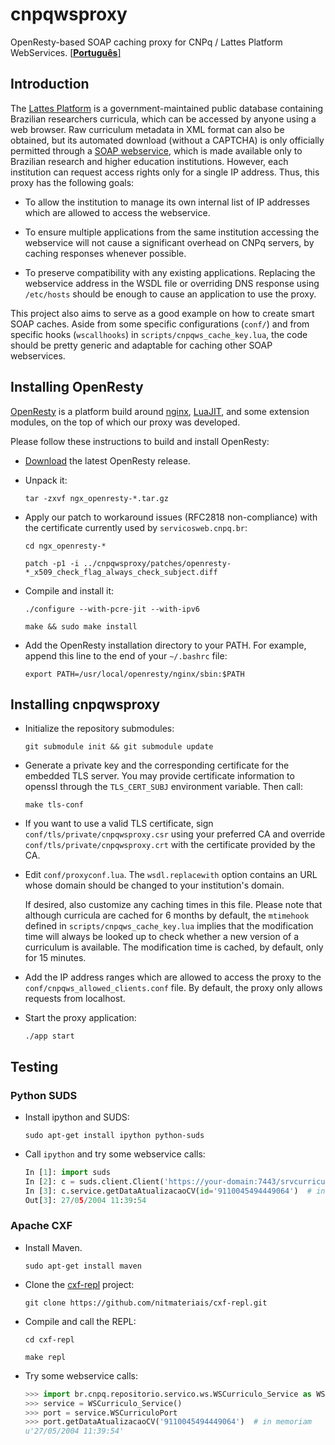 # cnpqwsproxy

OpenResty-based SOAP caching proxy for CNPq / Lattes Platform WebServices.
[\[**Português**\]](README.pt_BR.md)

## Introduction

The [Lattes Platform](http://lattes.cnpq.br) is a government-maintained public database containing Brazilian researchers curricula, which can be accessed by anyone using a web browser. Raw curriculum metadata in XML format can also be obtained, but its automated download (without a CAPTCHA) is only officially permitted through a [SOAP webservice](http://www.cnpq.br/web/portal-lattes/extracoes-de-dados), which is made available only to Brazilian research and higher education institutions. However, each institution can request access rights only for a single IP address. Thus, this proxy has the following goals:

* To allow the institution to manage its own internal list of IP addresses which are allowed to access the webservice.

* To ensure multiple applications from the same institution accessing the webservice will not cause a significant overhead on CNPq servers, by caching responses whenever possible.

* To preserve compatibility with any existing applications. Replacing the webservice address in the WSDL file or overriding DNS response using `/etc/hosts` should be enough to cause an application to use the proxy.

This project also aims to serve as a good example on how to create smart SOAP caches. Aside from some specific configurations (`conf/`) and from specific hooks (`wscallhooks`) in `scripts/cnpqws_cache_key.lua`, the code should be pretty generic and adaptable for caching other SOAP webservices.

## Installing OpenResty

[OpenResty](http://openresty.org) is a platform build around [nginx](http://nginx.org), [LuaJIT](http://luajit.org), and some extension modules, on the top of which our proxy was developed.

Please follow these instructions to build and install OpenResty:

* [Download](http://openresty.org/#Download) the latest OpenResty release.

* Unpack it:

  `tar -zxvf ngx_openresty-*.tar.gz`

* Apply our patch to workaround issues (RFC2818 non-compliance) with the certificate currently used by `servicosweb.cnpq.br`:

  `cd ngx_openresty-*`

  `patch -p1 -i ../cnpqwsproxy/patches/openresty-*_x509_check_flag_always_check_subject.diff`

* Compile and install it:

  `./configure --with-pcre-jit --with-ipv6`

  `make && sudo make install`

* Add the OpenResty installation directory to your PATH. For example, append this line to the end of your `~/.bashrc` file:

  `export PATH=/usr/local/openresty/nginx/sbin:$PATH`

## Installing cnpqwsproxy

* Initialize the repository submodules:

  `git submodule init && git submodule update`

* Generate a private key and the corresponding certificate for the embedded TLS server. You may provide certificate information to openssl through the `TLS_CERT_SUBJ` environment variable. Then call:

  `make tls-conf`

* If you want to use a valid TLS certificate, sign `conf/tls/private/cnpqwsproxy.csr` using your preferred CA and override `conf/tls/private/cnpqwsproxy.crt` with the certificate provided by the CA.

* Edit `conf/proxyconf.lua`. The `wsdl.replacewith` option contains an URL whose domain should be changed to your institution's domain.

  If desired, also customize any caching times in this file. Please note that although curricula are cached for 6 months by default, the `mtimehook` defined in `scripts/cnpqws_cache_key.lua` implies that the modification time will always be looked up to check whether a new version of a curriculum is available. The modification time is cached, by default, only for 15 minutes.

* Add the IP address ranges which are allowed to access the proxy to the `conf/cnpqws_allowed_clients.conf` file. By default, the proxy only allows requests from localhost.

* Start the proxy application:

  `./app start`

## Testing

### Python SUDS

* Install ipython and SUDS:

  `sudo apt-get install ipython python-suds`

* Call `ipython` and try some webservice calls:

   ```python
   In [1]: import suds
   In [2]: c = suds.client.Client('https://your-domain:7443/srvcurriculo/WSCurriculo?wsdl')
   In [3]: c.service.getDataAtualizacaoCV(id='9110045494449064')  # in memoriam
   Out[3]: 27/05/2004 11:39:54
   ```

### Apache CXF

* Install Maven.

  `sudo apt-get install maven`

* Clone the [cxf-repl](https://github.com/nitmateriais/cxf-repl) project:

  `git clone https://github.com/nitmateriais/cxf-repl.git`

* Compile and call the REPL:

  `cd cxf-repl`

  `make repl`

* Try some webservice calls:

  ```python
  >>> import br.cnpq.repositorio.servico.ws.WSCurriculo_Service as WSCurriculo_Service
  >>> service = WSCurriculo_Service()
  >>> port = service.WSCurriculoPort
  >>> port.getDataAtualizacaoCV('9110045494449064')  # in memoriam
  u'27/05/2004 11:39:54'
  ```
